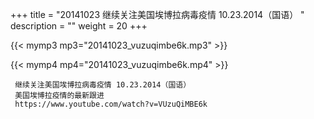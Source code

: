 +++
title = "20141023  继续关注美国埃博拉病毒疫情 10.23.2014（国语） "
description = ""
weight = 20
+++

{{< mymp3 mp3="20141023_vuzuqimbe6k.mp3" >}}

{{< mymp4 mp4="20141023_vuzuqimbe6k.mp4" >}}

     继续关注美国埃博拉病毒疫情 10.23.2014（国语） 
     美国埃博拉疫情的最新跟进 
     https://www.youtube.com/watch?v=VUzuQiMBE6k 
